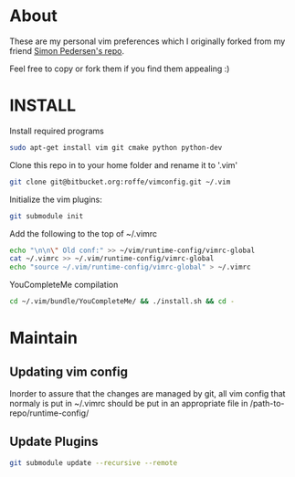 About
=====
These are my personal vim preferences which I originally forked
from my friend [Simon Pedersen's repo](https://bitbucket.org/mustig/vimconfig).

Feel free to copy or fork them if you find them appealing :)

INSTALL
=======
Install required programs
```bash
sudo apt-get install vim git cmake python python-dev
```

Clone this repo in to your home folder and rename it to '.vim'
```bash
git clone git@bitbucket.org:roffe/vimconfig.git ~/.vim
```

Initialize the vim plugins:
```bash
git submodule init
```

Add the following to the top of ~/.vimrc
```bash
echo "\n\n\" Old conf:" >> ~/vim/runtime-config/vimrc-global
cat ~/.vimrc >> ~/.vim/runtime-config/vimrc-global
echo "source ~/.vim/runtime-config/vimrc-global" > ~/.vimrc
```

YouCompleteMe compilation
```bash
cd ~/.vim/bundle/YouCompleteMe/ && ./install.sh && cd -
```

Maintain
========

Updating vim config
---------------
Inorder to assure that the changes are managed by git,
all vim config that normaly is put in ~/.vimrc should be
put in an appropriate file in /path-to-repo/runtime-config/

Update Plugins
--------------
```bash
git submodule update --recursive --remote
```